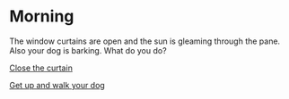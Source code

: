# Morning

The window curtains are open and the sun is gleaming through the pane. Also your dog is barking. What do you do? 

[Close the curtain](situations/closeCurtains.md)

[Get up and walk your dog](situations/walkDog.md)
